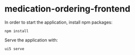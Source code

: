 # medication-ordering-frontend

In order to start the application, install npm packages:

```
npm install
```

Serve the application with:

```
ui5 serve
```